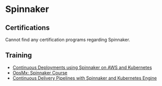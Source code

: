 # Spinnaker

## Certifications

Cannot find any certification programs regarding Spinnaker. 

## Training

* [Continuous Deployments using Spinnaker on AWS and Kubernetes](https://www.udemy.com/course/continuous-deployments-using-spinnaker-on-aws-and-kubernetes/?couponCode=ACCAGE0923)
* [OpsMx: Spinnaker Course](https://www.opsmx.com/spinnaker-course/)
* [Continuous Delivery Pipelines with Spinnaker and Kubernetes Engine](https://www.cloudskillsboost.google/focuses/552?parent=catalog)

